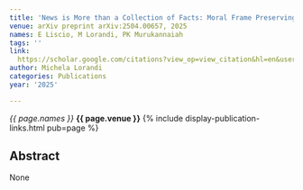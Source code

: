 ```yaml
---
title: 'News is More than a Collection of Facts: Moral Frame Preserving News Summarization'
venue: arXiv preprint arXiv:2504.00657, 2025
names: E Liscio, M Lorandi, PK Murukannaiah
tags: ''
link: 
  https://scholar.google.com/citations?view_op=view_citation&hl=en&user=USpEfyQAAAAJ&pagesize=100&sortby=pubdate&citation_for_view=USpEfyQAAAAJ:ufrVoPGSRksC
author: Michela Lorandi
categories: Publications
year: '2025'

---
```


*{{ page.names }}*
**{{ page.venue }}**
{% include display-publication-links.html pub=page %}
## Abstract

None